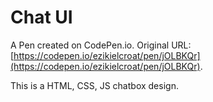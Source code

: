 # Chat UI

A Pen created on CodePen.io. Original URL: [https://codepen.io/ezikielcroat/pen/jOLBKQr](https://codepen.io/ezikielcroat/pen/jOLBKQr).

This is a HTML, CSS, JS chatbox design. 
